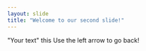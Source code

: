 ```yaml
---
layout: slide
title: "Welcome to our second slide!"
---
```

"Your text" this
Use the left arrow to go back!
